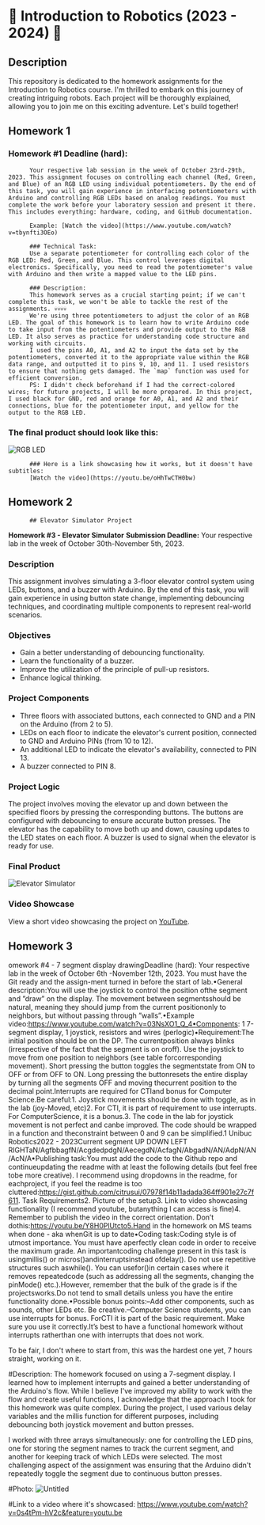 # 👾 Introduction to Robotics (2023 - 2024) 👾

## Description
This repository is dedicated to the homework assignments for the Introduction to Robotics course. I'm thrilled to embark on this journey of creating intriguing robots. Each project will be thoroughly explained, allowing you to join me on this exciting adventure. Let's build together!

## Homework 1

 ### Homework #1 Deadline (hard): 
          Your respective lab session in the week of October 23rd-29th, 2023. This assignment focuses on controlling each channel (Red, Green, and Blue) of an RGB LED using individual potentiometers. By the end of this task, you will gain experience in interfacing potentiometers with Arduino and controlling RGB LEDs based on analog readings. You must complete the work before your laboratory session and present it there. This includes everything: hardware, coding, and GitHub documentation. 
          
          Example: [Watch the video](https://www.youtube.com/watch?v=tbynfti3OEo)
          
          ### Technical Task:
          Use a separate potentiometer for controlling each color of the RGB LED: Red, Green, and Blue. This control leverages digital electronics. Specifically, you need to read the potentiometer's value with Arduino and then write a mapped value to the LED pins.
          
          ### Description:
          This homework serves as a crucial starting point; if we can't complete this task, we won't be able to tackle the rest of the assignments. 💀💀💀💀
          We're using three potentiometers to adjust the color of an RGB LED. The goal of this homework is to learn how to write Arduino code to take input from the potentiometers and provide output to the RGB LED. It also serves as practice for understanding code structure and working with circuits.
          I used the pins A0, A1, and A2 to input the data set by the potentiometers, converted it to the appropriate value within the RGB data range, and outputted it to pins 9, 10, and 11. I used resistors to ensure that nothing gets damaged. The `map` function was used for efficient conversion.
          PS: I didn't check beforehand if I had the correct-colored wires; for future projects, I will be more prepared. In this project, I used black for GND, red and orange for A0, A1, and A2 and their connections, blue for the potentiometer input, and yellow for the output to the RGB LED.
          
 ### The final product should look like this:
 ![RGB LED](https://github.com/alexncrsc/IntroductionToRobotics/assets/61351673/90367b7b-cd40-43f6-a1c4-18c209dbb871)
          
          ### Here is a link showcasing how it works, but it doesn't have subtitles:
          [Watch the video](https://youtu.be/oHhTwCTH0bw)


## Homework 2
          ## Elevator Simulator Project

**Homework #3 - Elevator Simulator**
**Submission Deadline:** Your respective lab in the week of October 30th-November 5th, 2023.

### Description

This assignment involves simulating a 3-floor elevator control system using LEDs, buttons, and a buzzer with Arduino. By the end of this task, you will gain experience in using button state change, implementing debouncing techniques, and coordinating multiple components to represent real-world scenarios.

### Objectives

- Gain a better understanding of debouncing functionality.
- Learn the functionality of a buzzer.
- Improve the utilization of the principle of pull-up resistors.
- Enhance logical thinking.

### Project Components

- Three floors with associated buttons, each connected to GND and a PIN on the Arduino (from 2 to 5).
- LEDs on each floor to indicate the elevator's current position, connected to GND and Arduino PINs (from 10 to 12).
- An additional LED to indicate the elevator's availability, connected to PIN 13.
- A buzzer connected to PIN 8.

### Project Logic

The project involves moving the elevator up and down between the specified floors by pressing the corresponding buttons. The buttons are configured with debouncing to ensure accurate button presses. The elevator has the capability to move both up and down, causing updates to the LED states on each floor. A buzzer is used to signal when the elevator is ready for use.

### Final Product

![Elevator Simulator](https://github.com/alexncrsc/IntroductionToRobotics/assets/61351673/7a625d4d-d8ce-44c5-938a-b882d3dc0735)

### Video Showcase

View a short video showcasing the project on [YouTube](https://youtu.be/kRsa0LXNc7k).


## Homework 3

omework #4 - 7 segment display drawingDeadline (hard): Your respective lab in the week of October 6th -November 12th, 2023. You must have the Git ready and the assign-ment turned in before the start of lab.•General description:You will use the joystick to control the position ofthe segment and ”draw” on the display.  The movement between segmentsshould be natural, meaning they should jump from the current positiononly to neighbors, but without passing through ”walls”.•Example video:https://www.youtube.com/watch?v=03NsXO1_Q_4•Components:  1  7-segment  display,  1  joystick,  resistors  and  wires  (perlogic)•Requirement:The  initial  position  should  be  on  the  DP.  The  currentposition always blinks (irrespective of the fact that the segment is on oroff).  Use the joystick to move from one position to neighbors (see table forcorresponding movement).  Short pressing the button toggles the segmentstate  from  ON  to  OFF  or  from  OFF  to  ON.  Long  pressing  the  buttonresets the entire display by turning all the segments OFF and moving thecurrent position to the decimal point.Interrupts are required for CTIand bonus for Computer Science.Be careful:1.  Joystick movements should be done with toggle, as in the lab (joy-Moved, etc)2.  For CTI, it is part of requirement to use interrupts.  For ComputerScience, it is a bonus.3.  The  code  in  the  lab  for  joystick  movement  is  not  perfect  and  canbe  improved.   The  code  should  be  wrapped  in  a  function  and  theconstraint between 0 and 9 can be simplified.1
Unibuc Robotics2022 - 2023Current segment  UP  DOWN  LEFT  RIGHTaN/AgfbbagfN/AcgdedpdgN/AecegdN/AcfagN/AbgadN/AN/AdpN/AN/AcN/A•Publishing task:You must add the code to the Github repo and continueupdating the readme with at least the following details (but feel free tobe more creative).  I recommend using dropdowns in the readme, for eachproject, if you feel the readme is too cluttered:https://gist.github.com/citrusui/07978f14b11adada364ff901e27c7f611.  Task Requirements2.  Picture of the setup3.  Link to video showcasing functionality (I recommend youtube,  butanything I can access is fine)4.  Remember to publish the video in the correct orientation.  Don’t dothis:https://youtu.be/Y8H0PlUtcto5.Hand in the homework on MS teams when done - aka whenGit is up to date•Coding task:Coding style is of utmost importance.  You must have aperfectly clean code in order to receive the maximum grade.  An importantcoding challenge present in this task is usingmillis() or micros()andinterruptsinstead ofdelay().  Do not use repetitive structures such aswhile().  You can usefor()in certain cases where it removes repeatedcode (such as addressing all the segments, changing the pinMode() etc.).However, remember that the bulk of the grade is if the projectsworks.Do not tend to small details unless you have the entire functionality done.•Possible bonus points:–Add other components, such as sounds, other LEDs etc.  Be creative.–Computer  Science  students,  you can  use  interrupts  for  bonus.  ForCTI it is part of the basic requirement. Make sure you use it correctly.It’s  best  to  have  a  functional  homework  without  interrupts  ratherthan one with interrupts that does not work.


To be fair, I don't where to start from, this was the hardest one yet, 7 hours straight, working on it. 

#Description:
The homework focused on using a 7-segment display. I learned how to implement interrupts and gained a better understanding of the Arduino's flow. While I believe I've improved my ability to work with the flow and create useful functions, I acknowledge that the approach I took for this homework was quite complex. During the project, I used various delay variables and the millis function for different purposes, including debouncing both joystick movement and button presses.

I worked with three arrays simultaneously: one for controlling the LED pins, one for storing the segment names to track the current segment, and another for keeping track of which LEDs were selected. The most challenging aspect of the assignment was ensuring that the Arduino didn't repeatedly toggle the segment due to continuous button presses.

#Photo: ![Untitled](https://github.com/alexncrsc/IntroductionToRobotics/assets/61351673/18de8167-37eb-4781-9a72-8224dae3901d)


#Link to a video where it's showcased:  https://www.youtube.com/watch?v=0s4tPm-hV2c&feature=youtu.be


